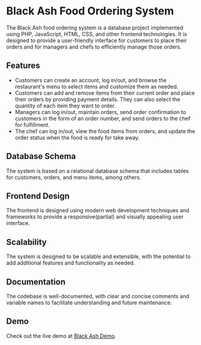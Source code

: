 # Black Ash Food Ordering System

The Black Ash food ordering system is a database project implemented using PHP, JavaScript, HTML, CSS, and other frontend technologies. It is designed to provide a user-friendly interface for customers to place their orders and for managers and chefs to efficiently manage those orders.

## Features

- Customers can create an account, log in/out, and browse the restaurant's menu to select items and customize them as needed.
- Customers can add and remove items from their current order and place their orders by providing payment details. They can also select the quantity of each item they want to order.
- Managers can log in/out, maintain orders, send order confirmation to customers in the form of an order number, and send orders to the chef for fulfillment.
- The chef can log in/out, view the food items from orders, and update the order status when the food is ready for take away.

## Database Schema

The system is based on a relational database schema that includes tables for customers, orders, and menu items, among others.

## Frontend Design

The frontend is designed using modern web development techniques and frameworks to provide a responsive(partial) and visually appealing user interface.

## Scalability

The system is designed to be scalable and extensible, with the potential to add additional features and functionality as needed.

## Documentation

The codebase is well-documented, with clear and concise comments and variable names to facilitate understanding and future maintenance.

## Demo

Check out the live demo at [Black Ash Demo](https://blackash.rf.gd).
